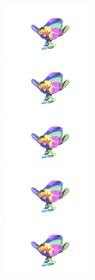 <p align="center">
  <img src="src/gifs//monkey8.gif" alt="animated" width="274"/>
  <img src="src/gifs//monkey8.gif" alt="animated" width="274"/>
  <img src="src/gifs/monkey8.gif" alt="animated" width="274"/>
  <img src="src/gifs/monkey8.gif" alt="animated" width="274"/>
  <img src="src/gifs/monkey8.gif" alt="animated" width="274"/>
</p>